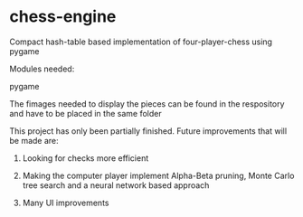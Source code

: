 # chess-engine
Compact hash-table based implementation of four-player-chess using pygame

Modules needed:

pygame

The fimages needed to display the pieces can be found in the respository and have to be placed in the same folder

This project has only been partially finished. Future improvements that will be made are:

1. Looking for checks more efficient

2. Making the computer player implement Alpha-Beta pruning, Monte Carlo tree search and a neural network based approach

3. Many UI improvements
